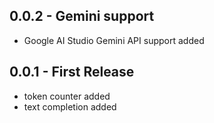 ## 0.0.2 - Gemini support

- Google AI Studio Gemini API support added

## 0.0.1 - First Release

- token counter added
- text completion added
